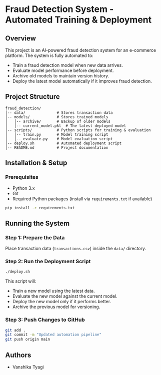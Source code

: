 # Fraud Detection System - Automated Training & Deployment

## Overview
This project is an AI-powered fraud detection system for an e-commerce platform. The system is fully automated to:

- Train a fraud detection model when new data arrives.
- Evaluate model performance before deployment.
- Archive old models to maintain version history.
- Deploy the latest model automatically if it improves fraud detection.

## Project Structure
```
fraud_detection/
│-- data/              # Stores transaction data
│-- models/            # Stores trained models
│   │-- archive/       # Backup of older models
│   │-- current_model.pkl  # The latest deployed model
│-- scripts/           # Python scripts for training & evaluation
│   │-- train.py       # Model training script
│   │-- evaluate.py    # Model evaluation script
│-- deploy.sh          # Automated deployment script
│-- README.md          # Project documentation
```

## Installation & Setup
### Prerequisites
- Python 3.x
- Git
- Required Python packages (install via `requirements.txt` if available)

```bash
pip install -r requirements.txt
```

## Running the System
### Step 1: Prepare the Data
Place transaction data (`transactions.csv`) inside the `data/` directory.

### Step 2: Run the Deployment Script
```bash
./deploy.sh
```
This script will:
- Train a new model using the latest data.
- Evaluate the new model against the current model.
- Deploy the new model only if it performs better.
- Archive the previous model for versioning.

### Step 3: Push Changes to GitHub
```bash
git add .
git commit -m "Updated automation pipeline"
git push origin main
```

## Authors
- Vanshika Tyagi

